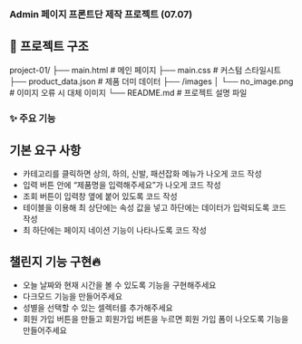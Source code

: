 ### Admin 페이지 프론트단 제작 프로젝트 (07.07)

## 📁 프로젝트 구조

project-01/
├── main.html # 메인 페이지
├── main.css # 커스텀 스타일시트
├── product_data.json # 제품 더미 데이터
├── /images
│ └── no_image.png # 이미지 오류 시 대체 이미지
└── README.md # 프로젝트 설명 파일

### ✨ 주요 기능

## 기본 요구 사항

- 카테고리를 클릭하면 상의, 하의, 신발, 패션잡화 메뉴가 나오게 코드 작성
- 입력 버튼 안에 “제품명을 입력해주세요”가 나오게 코드 작성
- 조회 버튼이 입력창 옆에 붙어 있도록 코드 작성
- 테이블을 이용해 최 상단에는 속성 값을 넣고 하단에는 데이터가 입력되도록 코드 작성
- 최 하단에는 페이지 네이션 기능이 나타나도록 코드 작성

## 챌린지 기능 구현🔥

- 오늘 날짜와 현재 시간을 볼 수 있도록 기능을 구현해주세요
- 다크모드 기능을 만들어주세요
- 성별을 선택할 수 있는 셀렉터를 추가해주세요
- 회원 가입 버튼을 만들고 회원가입 버튼을 누르면 회원 가입 폼이 나오도록 기능을 만들어주세요
